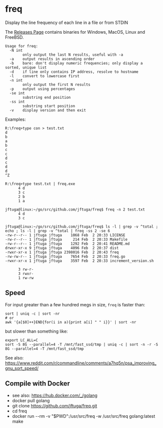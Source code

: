 # freq

Display the line frequency of each line in a file or from STDIN

The [Releases Page](https://github.com/jftuga/freq/releases) contains binaries for Windows, MacOS, Linux and FreeBSD.

```
Usage for freq:
  -N int
    	only output the last N results, useful with -a
  -a	output results in ascending order
  -b	bare: don't display numeric frequencies; only display a sorted, unique list
  -d	if line only contains IP address, resolve to hostname
  -l	convert to lowercase first
  -n int
    	only output the first N results
  -p	output using percentages
  -se int
    	substring end position
  -ss int
    	substring start position
  -v	display version and then exit
```

Examples:

```
R:\freq>type con > test.txt
d
b
a
b
c
c
d
c
d
d
^Z

R:\freq>type test.txt | freq.exe
      4 d
      3 c
      2 b
      1 a

jftuga@linux:~/go/src/github.com/jftuga/freq$ freq -n 2 test.txt
      4 d
      3 c

jftuga@linux:~/go/src/github.com/jftuga/freq$ ls -l | grep -v ^total ; echo ; ls -l | grep -v ^total | freq -ss 2 -se 6
-rw-r--r-- 1 jftuga jftuga    1068 Feb  2 20:33 LICENSE
-rw-r--r-- 1 jftuga jftuga     214 Feb  2 20:33 Makefile
-rw-r--r-- 1 jftuga jftuga    1292 Feb  2 20:41 README.md
drwxr-xr-x 9 jftuga jftuga    4096 Feb  2 20:37 dist
-rwxr-xr-x 1 jftuga jftuga 2398016 Feb  2 20:43 freq
-rw-rw-r-- 1 jftuga jftuga    7654 Feb  2 20:33 freq.go
-rwxr-xr-x 1 jftuga jftuga    3597 Feb  2 20:33 increment_version.sh

      3	rw-r-
      3	rwxr-
      1	rw-rw
```

## Speed

For input greater than a few hundred megs in size, `freq` is faster than:

    sort | uniq -c | sort -nr
    # or
    awk '{a[$0]++}END{for(i in a){print a[i] " " i}}' | sort -nr
    
but slower than something like:

    export LC_ALL=C
    sort -S 8G --parallel=4 -T /mnt/fast_ssd/tmp | uniq -c | sort -n -r -S 8G --parallel=4 -T /mnt/fast_ssd/tmp
    
See also:  https://www.reddit.com/r/commandline/comments/a7hq5n/psa_improving_gnu_sort_speed/

## Compile with Docker

* see also: https://hub.docker.com/_/golang
* docker pull golang
* git clone https://github.com/jftuga/freq.git
* cd freq
* docker run --rm -v "$PWD":/usr/src/freq -w /usr/src/freq golang:latest make 

